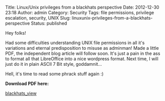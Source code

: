 Title: Linux/Unix privileges from a blackhats perspective
Date: 2012-12-30 23:18
Author: admin
Category: Security
Tags: file permissions, privilege escalation, security, UNIX
Slug: linuxunix-privileges-from-a-blackhats-perspective
Status: published

Hey folks!

Had some difficulties understanding UNIX file permissions in all it's
variations and eternal predisposition to misuse as adminman! Made a
little PDF, the independent blog article will follow soon. It's just a
pain in the ass to format all that LibreOffice into a nice wordpress
format. Next time, I will just do it in plain ASCII 7 Bit style,
goddamnit...

Hell, it's time to read some phrack stuff again :)

**Download PDF here:**

[blackhats\_view](http://incolumitas.com/?attachment_id=175)
